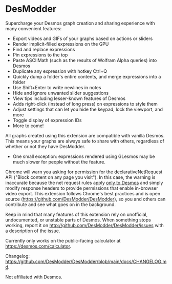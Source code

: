 # DesModder

Supercharge your Desmos graph creation and sharing experience with many convenient features:

- Export videos and GIFs of your graphs based on actions or sliders
- Render implicit-filled expressions on the GPU
- Find and replace expressions
- Pin expressions to the top
- Paste ASCIIMath (such as the results of Wolfram Alpha queries) into Desmos
- Duplicate any expression with hotkey Ctrl+Q
- Quickly dump a folder's entire contents, and merge expressions into a folder
- Use Shift+Enter to write newlines in notes
- Hide and ignore unwanted slider suggestions
- View tips including lesser-known features of Desmos
- Adds right-click (instead of long press) on expressions to style them
- Adjust settings that can let you hide the keypad, lock the viewport, and more
- Toggle display of expression IDs
- More to come!

All graphs created using this extension are compatible with vanilla Desmos. This means your graphs are always safe to share with others, regardless of whether or not they have DesModder.

- One small exception: expressions rendered using GLesmos may be much slower for people without the feature.

Chrome will warn you asking for permission for the declarativeNetRequest API ("Block content on any page you visit"). In this case, the warning is inaccurate because the net request rules apply [only to Desmos](https://github.com/DesModder/DesModder/blob/main/public/net_request_rules.json#L21) and simply modify response headers to provide permissions that enable in-browser video export. This extension follows Chrome's best practices and is open source (https://github.com/DesModder/DesModder), so you and others can contribute and see what goes on in the background.

Keep in mind that many features of this extension rely on unofficial, undocumented, or unstable parts of Desmos. When something stops working, report it on http://github.com/DesModder/DesModder/issues with a description of the issue.

Currently only works on the public-facing calculator at https://desmos.com/calculator.

Changelog: https://github.com/DesModder/DesModder/blob/main/docs/CHANGELOG.md.

Not affiliated with Desmos.
